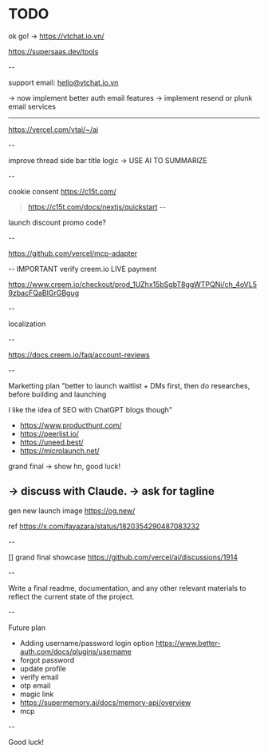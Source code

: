 # TODO

ok go! -> https://vtchat.io.vn/

https://supersaas.dev/tools

--

support email: hello@vtchat.io.vn

-> now implement better auth email features
-> implement resend or plunk email services

------
https://vercel.com/vtai/~/ai

--

improve thread side bar title logic -> USE AI TO SUMMARIZE

--

cookie consent https://c15t.com/

> https://c15t.com/docs/nextjs/quickstart
--

launch discount promo code?

--

https://github.com/vercel/mcp-adapter

--
IMPORTANT verify creem.io LIVE payment

https://www.creem.io/checkout/prod_1UZhx15bSgbT8ggWTPQNi/ch_4oVL59zbacFQaBIGrGBgug

--

localization

--

https://docs.creem.io/faq/account-reviews

--

Marketting plan
"better to launch waitlist + DMs first, then do researches, before building and launching

I like the idea of SEO with ChatGPT blogs though"

+ https://www.producthunt.com/
+ https://peerlist.io/
+ https://uneed.best/
+ https://microlaunch.net/


grand final -> show hn, good luck!

-> discuss with Claude.
-> ask for tagline
--

gen new launch image https://og.new/

ref https://x.com/fayazara/status/1820354290487083232

--

[] grand final showcase <https://github.com/vercel/ai/discussions/1914>

--

Write a final readme, documentation, and any other relevant materials to reflect the current state of the project.

--

Future plan
+ Adding username/password login option https://www.better-auth.com/docs/plugins/username
+ forgot password
+ update profile
+ verify email
+ otp email
+ magic link
+ https://supermemory.ai/docs/memory-api/overview
+ mcp

--

Good luck!
